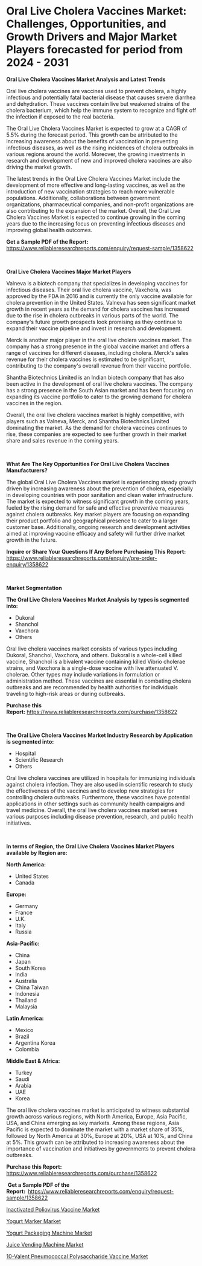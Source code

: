 <p><h1>Oral Live Cholera Vaccines Market: Challenges, Opportunities, and Growth Drivers and Major Market Players forecasted for period from 2024 - 2031</h1></p><p><strong>Oral Live Cholera Vaccines Market Analysis and Latest Trends</strong></p>
<p><p>Oral live cholera vaccines are vaccines used to prevent cholera, a highly infectious and potentially fatal bacterial disease that causes severe diarrhea and dehydration. These vaccines contain live but weakened strains of the cholera bacterium, which help the immune system to recognize and fight off the infection if exposed to the real bacteria.</p><p>The Oral Live Cholera Vaccines Market is expected to grow at a CAGR of 5.5% during the forecast period. This growth can be attributed to the increasing awareness about the benefits of vaccination in preventing infectious diseases, as well as the rising incidences of cholera outbreaks in various regions around the world. Moreover, the growing investments in research and development of new and improved cholera vaccines are also driving the market growth.</p><p>The latest trends in the Oral Live Cholera Vaccines Market include the development of more effective and long-lasting vaccines, as well as the introduction of new vaccination strategies to reach more vulnerable populations. Additionally, collaborations between government organizations, pharmaceutical companies, and non-profit organizations are also contributing to the expansion of the market. Overall, the Oral Live Cholera Vaccines Market is expected to continue growing in the coming years due to the increasing focus on preventing infectious diseases and improving global health outcomes.</p></p>
<p><strong>Get a Sample PDF of the Report:&nbsp;</strong> <a href="https://www.reliableresearchreports.com/enquiry/request-sample/1358622">https://www.reliableresearchreports.com/enquiry/request-sample/1358622</a></p>
<p>&nbsp;</p>
<p><strong>Oral Live Cholera Vaccines Major Market Players</strong></p>
<p><p>Valneva is a biotech company that specializes in developing vaccines for infectious diseases. Their oral live cholera vaccine, Vaxchora, was approved by the FDA in 2016 and is currently the only vaccine available for cholera prevention in the United States. Valneva has seen significant market growth in recent years as the demand for cholera vaccines has increased due to the rise in cholera outbreaks in various parts of the world. The company's future growth prospects look promising as they continue to expand their vaccine pipeline and invest in research and development.</p><p>Merck is another major player in the oral live cholera vaccines market. The company has a strong presence in the global vaccine market and offers a range of vaccines for different diseases, including cholera. Merck's sales revenue for their cholera vaccines is estimated to be significant, contributing to the company's overall revenue from their vaccine portfolio.</p><p>Shantha Biotechnics Limited is an Indian biotech company that has also been active in the development of oral live cholera vaccines. The company has a strong presence in the South Asian market and has been focusing on expanding its vaccine portfolio to cater to the growing demand for cholera vaccines in the region.</p><p>Overall, the oral live cholera vaccines market is highly competitive, with players such as Valneva, Merck, and Shantha Biotechnics Limited dominating the market. As the demand for cholera vaccines continues to rise, these companies are expected to see further growth in their market share and sales revenue in the coming years.</p></p>
<p>&nbsp;</p>
<p><strong>What Are The Key Opportunities For Oral Live Cholera Vaccines Manufacturers?</strong></p>
<p><p>The global Oral Live Cholera Vaccines market is experiencing steady growth driven by increasing awareness about the prevention of cholera, especially in developing countries with poor sanitation and clean water infrastructure. The market is expected to witness significant growth in the coming years, fueled by the rising demand for safe and effective preventive measures against cholera outbreaks. Key market players are focusing on expanding their product portfolio and geographical presence to cater to a larger customer base. Additionally, ongoing research and development activities aimed at improving vaccine efficacy and safety will further drive market growth in the future.</p></p>
<p><strong>Inquire or Share Your Questions If Any Before Purchasing This Report:</strong> <a href="https://www.reliableresearchreports.com/enquiry/pre-order-enquiry/1358622">https://www.reliableresearchreports.com/enquiry/pre-order-enquiry/1358622</a></p>
<p>&nbsp;</p>
<p><strong>Market Segmentation</strong></p>
<p><strong>The Oral Live Cholera Vaccines Market Analysis by types is segmented into:</strong></p>
<p><ul><li>Dukoral</li><li>Shanchol</li><li>Vaxchora</li><li>Others</li></ul></p>
<p><p>Oral live cholera vaccines market consists of various types including Dukoral, Shanchol, Vaxchora, and others. Dukoral is a whole-cell killed vaccine, Shanchol is a bivalent vaccine containing killed Vibrio cholerae strains, and Vaxchora is a single-dose vaccine with live attenuated V. cholerae. Other types may include variations in formulation or administration method. These vaccines are essential in combating cholera outbreaks and are recommended by health authorities for individuals traveling to high-risk areas or during outbreaks.</p></p>
<p><strong>Purchase this Report:&nbsp;</strong><a href="https://www.reliableresearchreports.com/purchase/1358622">https://www.reliableresearchreports.com/purchase/1358622</a></p>
<p>&nbsp;</p>
<p><strong>The Oral Live Cholera Vaccines Market Industry Research by Application is segmented into:</strong></p>
<p><ul><li>Hospital</li><li>Scientific Research</li><li>Others</li></ul></p>
<p><p>Oral live cholera vaccines are utilized in hospitals for immunizing individuals against cholera infection. They are also used in scientific research to study the effectiveness of the vaccines and to develop new strategies for controlling cholera outbreaks. Furthermore, these vaccines have potential applications in other settings such as community health campaigns and travel medicine. Overall, the oral live cholera vaccines market serves various purposes including disease prevention, research, and public health initiatives.</p></p>
<p>&nbsp;</p>
<p><strong>In terms of Region, the Oral Live Cholera Vaccines Market Players available by Region are:</strong></p>
<p>
    <p> <strong> North America: </strong>
        <ul>
            <li>United States</li>
            <li>Canada</li>
        </ul>
        </p> 
    <p> <strong> Europe: </strong>
        <ul>
            <li>Germany</li>
            <li>France</li>
            <li>U.K.</li>
            <li>Italy</li>
            <li>Russia</li>
        </ul>
        </p> 
    <p> <strong> Asia-Pacific: </strong>
        <ul>
            <li>China</li>
            <li>Japan</li>
            <li>South Korea</li>
            <li>India</li>
            <li>Australia</li>
            <li>China Taiwan</li>
            <li>Indonesia</li>
            <li>Thailand</li>
            <li>Malaysia</li>
        </ul>
        </p> 
    <p> <strong> Latin America: </strong>
        <ul>
            <li>Mexico</li>
            <li>Brazil</li>
            <li>Argentina Korea</li>
            <li>Colombia</li>
        </ul>
        </p> 
    <p> <strong> Middle East & Africa: </strong>
        <ul>
            <li>Turkey</li>
            <li>Saudi</li>
            <li>Arabia</li>
            <li>UAE</li>
            <li>Korea</li>
        </ul>
    </p>
    </p>
<p><p>The oral live cholera vaccines market is anticipated to witness substantial growth across various regions, with North America, Europe, Asia Pacific, USA, and China emerging as key markets. Among these regions, Asia Pacific is expected to dominate the market with a market share of 35%, followed by North America at 30%, Europe at 20%, USA at 10%, and China at 5%. This growth can be attributed to increasing awareness about the importance of vaccination and initiatives by governments to prevent cholera outbreaks.</p></p>
<p><strong>Purchase this Report: </strong><a href="https://www.reliableresearchreports.com/purchase/1358622">https://www.reliableresearchreports.com/purchase/1358622</a></p>
<p>&nbsp;<strong>Get a Sample PDF of the Report:&nbsp;&nbsp;</strong><a href="https://www.reliableresearchreports.com/enquiry/request-sample/1358622">https://www.reliableresearchreports.com/enquiry/request-sample/1358622</a></p>
<p><strong></strong></p>
<p><p><a href="https://github.com/aashishrp/Market-Research-Report-List-2/blob/main/inactivated-poliovirus-vaccine-market.md">Inactivated Poliovirus Vaccine Market</a></p><p><a href="https://medium.com/p/3f3101615f91/edit">Yogurt Marker Market</a></p><p><a href="https://medium.com/p/932ad6e943d3/edit">Yogurt Packaging Machine Market</a></p><p><a href="https://medium.com/p/fe9690722630/edit">Juice Vending Machine Market</a></p><p><a href="https://github.com/irfadac/Market-Research-Report-List-1/blob/main/10-valent-pneumococcal-polysaccharide-vaccine-market.md">10-Valent Pneumococcal Polysaccharide Vaccine Market</a></p></p>